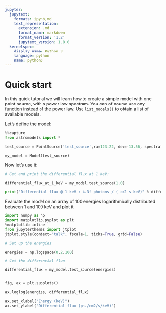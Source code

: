 ```yaml
---
jupyter:
  jupytext:
    formats: ipynb,md
    text_representation:
      extension: .md
      format_name: markdown
      format_version: '1.2'
      jupytext_version: 1.8.0
  kernelspec:
    display_name: Python 3
    language: python
    name: python3
---
```


# Quick start

In this quick tutorial we will learn how to create a simple model with one point source, with a power law spectrum. You can of course use any function instead of the power law. Use ```list_models()``` to obtain a list of available models.

Let’s define the model:

```python
%%capture
from astromodels import *
```

```python
test_source = PointSource('test_source',ra=123.22, dec=-13.56, spectral_shape=Powerlaw_flux())

my_model = Model(test_source)
```

Now let’s use it:



```python
# Get and print the differential flux at 1 keV:

differential_flux_at_1_keV = my_model.test_source(1.0)

print("Differential flux @ 1 keV : %.3f photons / ( cm2 s keV)" % differential_flux_at_1_keV)

```

Evaluate the model on an array of 100 energies logarithmically distributed between 1 and 100 keV and plot it

```python
import numpy as np
import matplotlib.pyplot as plt
%matplotlib inline
from jupyterthemes import jtplot
jtplot.style(context="talk", fscale=1, ticks=True, grid=False)

# Set up the energies

energies = np.logspace(0,2,100)

# Get the differential flux

differential_flux = my_model.test_source(energies)


fig, ax = plt.subplots()

ax.loglog(energies, differential_flux)

ax.set_xlabel("Energy (keV)")
ax.set_ylabel("Differential flux (ph./cm2/s/keV)")
```
